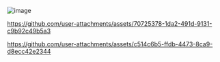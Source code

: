 ![image](https://github.com/user-attachments/assets/3bb2ae0a-000a-4c75-bda2-c4548d337515)


https://github.com/user-attachments/assets/70725378-1da2-491d-9131-c9b92c49b5a3



https://github.com/user-attachments/assets/c514c6b5-ffdb-4473-8ca9-d8ecc42e2344


